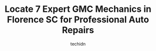 ---
layout: ampstory
image: https://images.unsplash.com/photo-1542728212-aca4817f0610?ixlib=rb-4.0.3&ixid=MnwxMjA3fDB8MHxwaG90by1wYWdlfHx8fGVufDB8fHx8&auto=format&fit=crop&w=640&h=853&q=80
author: techidn
featured: false
description: If youre in need of trustworthy and skilled GMC Mechanic in Florence SC, USA, youll be pleased to discover the 7 best GMC Mechanic in town. Their expertise and commitment to customer satis
title: Locate 7 Expert GMC Mechanics in Florence SC for Professional Auto Repairs
cover:
   title: Locate 7 Expert GMC Mechanics in Florence SC for Professional Auto Repairs
   subtitle: Rickpate
   background: https://images.unsplash.com/photo-1542728212-aca4817f0610?ixlib=rb-4.0.3&ixid=MnwxMjA3fDB8MHxwaG90by1wYWdlfHx8fGVufDB8fHx8&auto=format&fit=crop&w=640&h=853&q=80

pages: 
 - layout: thirds
   top: <h1>#1 Blacks Tire & Auto Service</h1>
   bottom: "<p>When I was teaching at Williams back in 2003, in Florence,  I  had a blowout at 6 pm on the way home.  Blacks was the ONLY shop that would help me. Theyve had my busines</p>"
   background: https://www.knot35.com/toplist/wp-content/uploads/2023/06/best-gmc-mechanic-1-in-florence-sc-1685836267.jpeg
   backgroundblur: true
 - layout: thirds
   top: <h1>#2 Blacks Tire & Auto Service</h1>
   bottom: "<p>2299 S Irby St, Florence, SC 29501, United States</p>"
   background: https://www.knot35.com/toplist/wp-content/uploads/2023/06/best-gmc-mechanic-2-in-florence-sc-1685836267.jpeg
   cta:
      link: https://www.knot35.com/toplist/locate-7-expert-gmc-mechanics-in-florence-sc-for-professional-auto-repairs/
      text: Locate 7 Expert GMC Mechanics in Florence SC for Professional Auto Repairs
 - layout: thirds
   top: <h1>#3 Woodards Automotive Maintenance & Repair Center</h1>
   bottom: "<p>1555 W Evans St, Florence, SC 29501, United States</p>"
   background: https://www.knot35.com/toplist/wp-content/uploads/2023/06/best-gmc-mechanic-3-in-florence-sc-1685836268.jpeg
   cta:
      link: https://www.knot35.com/toplist/locate-7-expert-gmc-mechanics-in-florence-sc-for-professional-auto-repairs/
      text: Locate 7 Expert GMC Mechanics in Florence SC for Professional Auto Repairs
 - layout: thirds
   top: <h1>#4 Blacks Tire & Auto Service</h1>
   bottom: "<p>2610 W Palmetto St, Florence, SC 29501, United States</p>"
   background: https://images.unsplash.com/photo-1553949345-eb786bb3f7ba?ixlib=rb-4.0.3&ixid=MnwxMjA3fDB8MHxwaG90by1wYWdlfHx8fGVufDB8fHx8&auto=format&fit=crop&w=640&h=853&q=80
   cta:
      link: https://www.knot35.com/toplist/locate-7-expert-gmc-mechanics-in-florence-sc-for-professional-auto-repairs/
      text: Locate 7 Expert GMC Mechanics in Florence SC for Professional Auto Repairs
 - layout: thirds
   top: <h1>#5 Precision Tune Auto Care</h1>
   bottom: "<p>615 Pamplico Hwy, Florence, SC 29505, United States</p>"
   background: https://images.unsplash.com/photo-1462556791646-c201b8241a94?ixlib=rb-4.0.3&ixid=MnwxMjA3fDB8MHxwaG90by1wYWdlfHx8fGVufDB8fHx8&auto=format&fit=crop&w=640&h=853&q=80
   cta:
      link: https://www.knot35.com/toplist/locate-7-expert-gmc-mechanics-in-florence-sc-for-professional-auto-repairs/
      text: Locate 7 Expert GMC Mechanics in Florence SC for Professional Auto Repairs
 - layout: thirds
   top: <h1>#6 Creel Tire & Auto Care</h1>
   bottom: "<p>725 S Irby St, Florence, SC 29501, United States</p>"
   background: https://images.unsplash.com/photo-1540457036297-448b6b99e91c?ixlib=rb-4.0.3&ixid=MnwxMjA3fDB8MHxwaG90by1wYWdlfHx8fGVufDB8fHx8&auto=format&fit=crop&w=640&h=853&q=80
   cta:
      link: https://www.knot35.com/toplist/locate-7-expert-gmc-mechanics-in-florence-sc-for-professional-auto-repairs/
      text: Locate 7 Expert GMC Mechanics in Florence SC for Professional Auto Repairs
 - layout: thirds
   top: <h1>#7 Five Star Collision Center</h1>
   bottom: "<p>311 N Cashua Dr, Florence, SC 29501, United States</p>"
   background: https://images.unsplash.com/photo-1609083590460-7b8cc0ca65f8?ixlib=rb-4.0.3&ixid=MnwxMjA3fDB8MHxwaG90by1wYWdlfHx8fGVufDB8fHx8&auto=format&fit=crop&w=640&h=853&q=80
   cta:
      link: https://www.knot35.com/toplist/locate-7-expert-gmc-mechanics-in-florence-sc-for-professional-auto-repairs/
      text: Locate 7 Expert GMC Mechanics in Florence SC for Professional Auto Repairs
 - layout: thirds
   middle: Continue reading...
   background: https://images.unsplash.com/photo-1608501821300-4f99e58bba77?ixlib=rb-4.0.3&ixid=MnwxMjA3fDB8MHxwaG90by1wYWdlfHx8fGVufDB8fHx8&auto=format&fit=crop&w=640&h=853&q=80
   cta:
      link: https://www.knot35.com/toplist/locate-7-expert-gmc-mechanics-in-florence-sc-for-professional-auto-repairs/
      text: Locate 7 Expert GMC Mechanics in Florence SC for Professional Auto Repairs
      
---